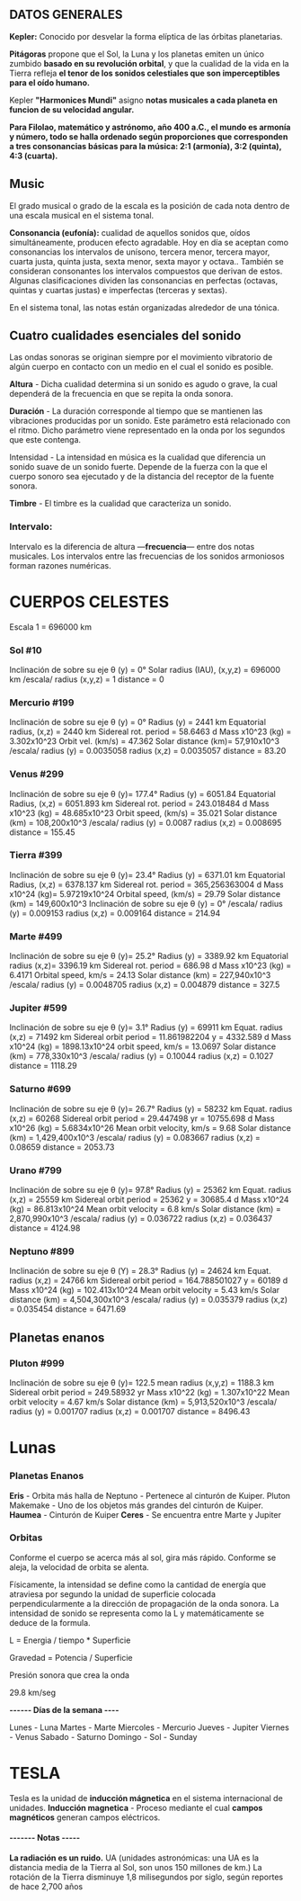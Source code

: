 ## DATOS GENERALES

**Kepler:** Conocido por desvelar la forma elíptica de las órbitas planetarias.

**Pitágoras** propone que el Sol, la Luna y los planetas emiten un único zumbido **basado en su revolución orbital**, y que la cualidad de la vida en la Tierra refleja **el tenor de los sonidos celestiales que son imperceptibles para el oído humano.**

Kepler **"Harmonices Mundi"** asigno **notas musicales a cada planeta en funcion de su velocidad angular.**

**Para Filolao, matemático y astrónomo, año 400 a.C., el mundo es armonía y número, todo se halla ordenado según proporciones que corresponden a tres consonancias básicas para la música: 2:1 (armonía), 3:2 (quinta), 4:3 (cuarta).**

## Music

El grado musical o grado de la escala es la posición de cada nota dentro de una escala musical en el sistema tonal.

**Consonancia (eufonía):** cualidad de aquellos sonidos que, oídos simultáneamente, producen efecto agradable.
Hoy en día se aceptan como consonancias los intervalos de unísono, tercera menor, tercera mayor, cuarta justa, quinta justa, sexta menor, sexta mayor y octava.. También se consideran consonantes los intervalos compuestos que derivan de estos. Algunas clasificaciones dividen las consonancias en perfectas (octavas, quintas y cuartas justas) e imperfectas (terceras y sextas).

En el sistema tonal, las notas están organizadas alrededor de una tónica.

## Cuatro cualidades esenciales del sonido

Las ondas sonoras se originan siempre por el movimiento vibratorio de algún cuerpo en contacto con un medio en el cual el sonido es posible.

**Altura** -  Dicha cualidad determina si un sonido es agudo o grave, la cual dependerá de la frecuencia en que se repita la onda sonora.

**Duración** - La duración corresponde al tiempo que se mantienen las vibraciones producidas por un sonido. Este parámetro está relacionado con el ritmo. Dicho parámetro viene representado en la onda por los segundos que este contenga.

Intensidad - La intensidad en música es la cualidad que diferencia un sonido suave de un sonido fuerte. Depende de la fuerza con la que el cuerpo sonoro sea ejecutado y de la distancia del receptor de la fuente sonora.

**Timbre** - El timbre es la cualidad que caracteriza un sonido.

### Intervalo: 

Intervalo es la diferencia de altura —**frecuencia**— entre dos notas musicales.
Los intervalos entre las frecuencias de los sonidos armoniosos forman razones numéricas.

# CUERPOS CELESTES

Escala 1 = 696000 km

### Sol #10

Inclinación de sobre su eje θ (y) = 0°
Solar radius (IAU), (x,y,z)    = 696000 km
/escala/
radius (x,y,z)    = 1
distance = 0 

### Mercurio #199

Inclinación de sobre su eje θ (y) = 0° 
Radius (y)  =  2441 km
Equatorial radius, (x,z) = 2440 km
Sidereal rot. period  =    58.6463 d
Mass x10^23 (kg)      =     3.302x10^23
Orbit vel.  (km/s) = 47.362
Solar distance (km)= 57,910x10^3
/escala/
radius (y)    = 0.0035058 
radius (x,z)  = 0.0035057 
distance = 83.20 

### Venus #299

Inclinación de sobre su eje θ (y)= 177.4°
Radius (y) =  6051.84
Equatorial Radius, (x,z) = 6051.893 km 
Sidereal rot. period  =   243.018484 d
Mass x10^23 (kg)      =    48.685x10^23
Orbit speed, (km/s)     =   35.021
Solar distance (km) =  108,200x10^3
/escala/
radius (y)    = 0.0087
radius (x,z)  = 0.008695
distance =  155.45 

### Tierra #399

Inclinación de sobre su eje θ (y)= 23.4°
Radius (y)    = 6371.01 km
Equatorial Radius, (x,z) = 6378.137 km
Sidereal rot. period  =   365,256363004 d
Mass x10^24 (kg)= 5.97219x10^24
Orbital speed, (km/s)  = 29.79
Solar distance (km) = 149,600x10^3
Inclinación de sobre su eje θ (y) = 0°
/escala/
radius (y)    = 0.009153
radius (x,z)  = 0.009164
distance =   214.94

### Marte #499

Inclinación de sobre su eje θ (y)= 25.2°
Radius (y) = 3389.92 km
Equatorial radius (x,z)=  3396.19 km
Sidereal rot. period  =   686.98 d 
Mass x10^23 (kg)      =    6.4171
Orbital speed,  km/s  =  24.13
Solar distance (km) = 227,940x10^3
/escala/
radius (y)    = 0.0048705
radius (x,z)  = 0.004879
distance =   327.5

### Jupiter #599

Inclinación de sobre su eje θ (y)= 3.1°
Radius (y) = 69911 km
Equat. radius (x,z) = 71492 km
Sidereal orbit period = 11.861982204 y =  4332.589 d
Mass x10^24 (kg)      = 1898.13x10^24
orbit speed, km/s = 13.0697 
Solar distance (km) = 778,330x10^3
/escala/
radius (y)    = 0.10044
radius (x,z)  = 0.1027
distance =   1118.29

### Saturno #699

Inclinación de sobre su eje θ (y)= 26.7°
Radius (y) = 58232 km
Equat. radius (x,z) = 60268
Sidereal orbit period = 29.447498 yr = 10755.698 d 
Mass x10^26 (kg)      = 5.6834x10^26
Mean orbit velocity, km/s    =  9.68
Solar distance (km)  = 1,429,400x10^3
/escala/
radius (y)    = 0.083667
radius (x,z)  = 0.08659
distance =  2053.73

### Urano #799

Inclinación de sobre su eje θ (y)= 97.8°
Radius (y) = 25362 km
Equat. radius (x,z) = 25559 km
Sidereal orbit period = 25362 y =  30685.4 d
Mass x10^24 (kg)      = 86.813x10^24
Mean orbit velocity    =  6.8 km/s
Solar distance (km) = 2,870,990x10^3
/escala/
radius (y)    = 0.036722
radius (x,z)  = 0.036437
distance =   4124.98

### Neptuno #899

Inclinación de sobre su eje θ (Y) = 28.3°
Radius (y) = 24624 km
Equat. radius (x,z) =  24766 km
Sidereal orbit period = 164.788501027 y = 60189 d 
Mass x10^24 (kg)      = 102.413x10^24
Mean orbit velocity    =  5.43 km/s 
Solar distance (km) = 4,504,300x10^3
/escala/
radius (y)    = 0.035379
radius (x,z)  = 0.035454
distance = 6471.69

## Planetas enanos

### Pluton #999

Inclinación de sobre su eje θ (y)= 122.5
mean radius (x,y,z) = 1188.3 km
Sidereal orbit period = 249.58932 yr
Mass x10^22 (kg)      = 1.307x10^22
Mean orbit velocity   = 4.67 km/s 
Solar distance (km) = 5,913,520x10^3
/escala/
radius (y)    = 0.001707
radius (x,z)  = 0.001707
distance = 8496.43 

# Lunas 

### Planetas Enanos

**Eris** - Orbita más halla de Neptuno - Pertenece al cinturón de Kuiper.
Pluton
Makemake - Uno de los objetos más grandes del cinturón de Kuiper.
**Haumea** - Cinturón de Kuiper
**Ceres** - Se encuentra entre Marte y Jupiter

###  Orbitas

Conforme el cuerpo se acerca más al sol, gira más rápido.
Conforme se aleja, la velocidad de orbita se alenta.

Físicamente, la intensidad se define como la cantidad de energía que atraviesa por segundo la unidad de superficie colocada perpendicularmente a la dirección de propagación de la onda sonora.
La intensidad de sonido se representa como la L y matemáticamente se deduce de la formula.

L = Energia / tiempo * Superficie

Gravedad = Potencia / Superficie

Presión sonora que crea la onda

29.8 km/seg

**------ Días de la semana ----**

Lunes - Luna
Martes - Marte
Miercoles - Mercurio
Jueves - Jupiter
Viernes - Venus
Sabado - Saturno
Domingo - Sol - Sunday

# TESLA

Tesla es la unidad de **inducción mágnetica** en el sistema internacional de unidades.
**Inducción magnetica** - Proceso mediante el cual **campos magnéticos** generan campos eléctricos.

#### ------- Notas -----

**La radiación es un ruido.**
UA (unidades astronómicas: una UA es la distancia media de la Tierra al Sol, son unos 150 millones de km.)
La rotación de la Tierra disminuye 1,8 milisegundos por siglo, según reportes de hace 2,700 años







